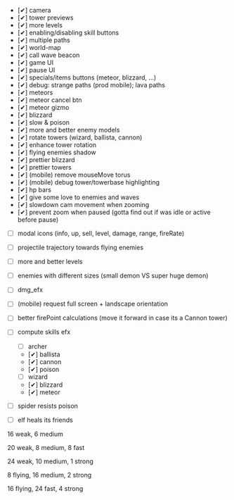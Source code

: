 -   [✔] camera
-   [✔] tower previews
-   [✔] more levels
-   [✔] enabling/disabling skill buttons
-   [✔] multiple paths
-   [✔] world-map
-   [✔] call wave beacon
-   [✔] game UI
-   [✔] pause UI
-   [✔] specials/items buttons (meteor, blizzard, ...)
-   [✔] debug: strange paths (prod mobile); lava paths
-   [✔] meteors
-   [✔] meteor cancel btn
-   [✔] meteor gizmo
-   [✔] blizzard
-   [✔] slow & poison
-   [✔] more and better enemy models
-   [✔] rotate towers (wizard, ballista, cannon)
-   [✔] enhance tower rotation
-   [✔] flying enemies shadow
-   [✔] prettier blizzard
-   [✔] prettier towers
-   [✔] (mobile) remove mouseMove torus
-   [✔] (mobile) debug tower/towerbase highlighting
-   [✔] hp bars
-   [✔] give some love to enemies and waves
-   [✔] slowdown cam movement when zooming
-   [✔] prevent zoom when paused (gotta find out if was idle or active before pause)
-   [ ] modal icons (info, up, sell, level, damage, range, fireRate)
-   [ ] projectile trajectory towards flying enemies
-   [ ] more and better levels
-   [ ] enemies with different sizes (small demon VS super huge demon)
-   [ ] dmg_efx
-   [ ] (mobile) request full screen + landscape orientation
-   [ ] better firePoint calculations (move it forward in case its a Cannon tower)
-   [ ] compute skills efx

    -   [ ] archer
    -   [✔] ballista
    -   [✔] cannon
    -   [✔] poison
    -   [ ] wizard
    -   [✔] blizzard
    -   [✔] meteor

-   [ ] spider resists poison
-   [ ] elf heals its friends

16 weak, 6 medium

20 weak, 8 medium, 8 fast

24 weak, 10 medium, 1 strong

8 flying, 16 medium, 2 strong

16 flying, 24 fast, 4 strong
